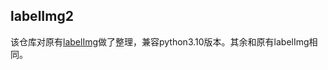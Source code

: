 ## labelImg2
该仓库对原有[labelImg](https://github.com/HumanSignal/labelImg)做了整理，兼容python3.10版本。其余和原有labelImg相同。


